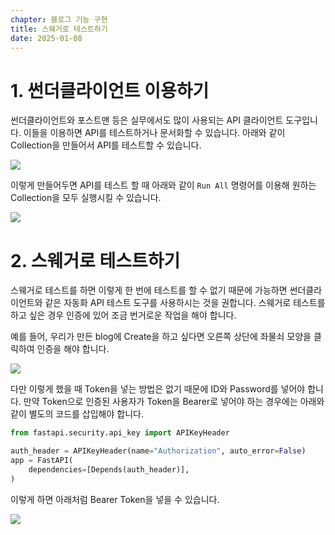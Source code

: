 ```yaml
---
chapter: 블로그 기능 구현
title: 스웨거로 테스트하기
date: 2025-01-08
---
```


# 1. 썬더클라이언트 이용하기

썬더클라이언트와 포스트맨 등은 실무에서도 많이 사용되는 API 클라이언트 도구입니다. 이들을 이용하면 API를 테스트하거나 문서화할 수 있습니다. 아래와 같이 Collection을 만들어서 API를 테스트할 수 있습니다.

![](/images/basecamp-fastapi/05_07_01.png)

이렇게 만들어두면 API를 테스트 할 때 아래와 같이 `Run All` 명령어를 이용해 원하는 Collection을 모두 실행시킬 수 있습니다.

![](/images/basecamp-fastapi/05_07_02.png)

# 2. 스웨거로 테스트하기

스웨거로 테스트를 하면 이렇게 한 번에 테스트를 할 수 없기 때문에 가능하면 썬더클라이언트와 같은 자동화 API 테스트 도구를 사용하시는 것을 권합니다. 스웨거로 테스트를 하고 싶은 경우 인증에 있어 조금 번거로운 작업을 해야 합니다.

예를 들어, 우리가 만든 blog에 Create을 하고 싶다면 오른쪽 상단에 좌물쇠 모양을 클릭하여 인증을 해야 합니다.

![](/images/basecamp-fastapi/05_07_03.png)

다만 이렇게 했을 때 Token을 넣는 방법은 없기 때문에 ID와 Password를 넣어야 합니다. 만약 Token으로 인증된 사용자가 Token을 Bearer로 넣어야 하는 경우에는 아래와 같이 별도의 코드를 삽입해야 합니다.

```python
from fastapi.security.api_key import APIKeyHeader

auth_header = APIKeyHeader(name="Authorization", auto_error=False)
app = FastAPI(
    dependencies=[Depends(auth_header)],
)
```

이렇게 하면 아래처럼 Bearer Token을 넣을 수 있습니다.

![](/images/basecamp-fastapi/05_07_04.png)